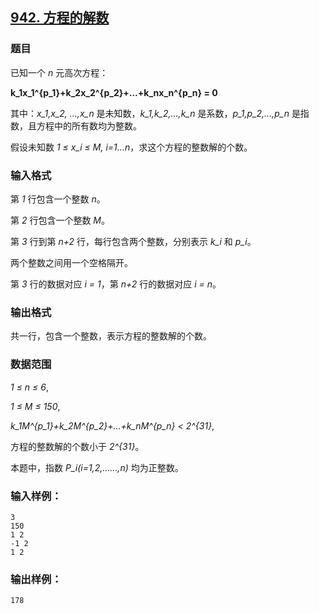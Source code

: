 ## [942. 方程的解数](https://www.acwing.com/problem/content/944/)

### 题目

已知一个 *n* 元高次方程：

**k_1x_1^{p_1}+k_2x_2^{p_2}+…+k_nx_n^{p_n} = 0**

其中：*x_1,x_2, …,x_n* 是未知数，*k_1,k_2,…,k_n* 是系数，*p_1,p_2,…,p_n* 是指数，且方程中的所有数均为整数。

假设未知数 *1 ≤ x_i ≤ M, i=1…n*，求这个方程的整数解的个数。

### 输入格式

第 *1* 行包含一个整数 *n*。

第 *2* 行包含一个整数 *M*。

第 *3* 行到第 *n+2* 行，每行包含两个整数，分别表示 *k_i* 和 *p_i*。

两个整数之间用一个空格隔开。

第 *3* 行的数据对应 *i = 1*，第 *n+2* 行的数据对应 *i = n*。

### 输出格式

共一行，包含一个整数，表示方程的整数解的个数。

### 数据范围

*1 ≤ n ≤ 6*,

*1 ≤ M ≤ 150*,

*k_1M^{p_1}+k_2M^{p_2}+…+k_nM^{p_n} < 2^{31}*,

方程的整数解的个数小于 *2^{31}*。

本题中，指数 *P_i(i=1,2,……,n)* 均为正整数。

### 输入样例：

```
3
150
1 2
-1 2
1 2
```

### 输出样例：

```
178
```
